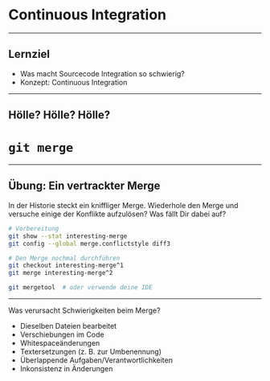 # Continuous Integration

---

## Lernziel

 * Was macht Sourcecode Integration so schwierig?
 * Konzept: Continuous Integration

---

<!-- .slide: data-background-image="continuous-integration/complicated-merge-resolution.png" -->

## Hölle? Hölle? Hölle?

# `git merge`


---

## Übung: Ein vertrackter Merge

In der Historie steckt ein kniffliger Merge.
Wiederhole den Merge und versuche einige der Konflikte aufzulösen?
Was fällt Dir dabei auf?

```bash
# Vorbereitung
git show --stat interesting-merge
git config --global merge.conflictstyle diff3

# Den Merge nochmal durchführen
git checkout interesting-merge^1
git merge interesting-merge^2

git mergetool  # oder verwende deine IDE
```

---

Was verursacht Schwierigkeiten beim Merge?

 * Dieselben Dateien bearbeitet
 * Verschiebungen im Code
 * Whitespaceänderungen
 * Textersetzungen (z. B. zur Umbenennung)
 * Überlappende Aufgaben/Verantwortlichkeiten
 * Inkonsistenz in Änderungen

